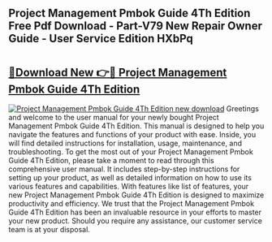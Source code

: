 ## Project Management Pmbok Guide 4Th Edition Free Pdf Download - Part-V79 New Repair Owner Guide - User Service Edition HXbPq

# <h2><a href="http://bc58504.oget.top/?id=Project+Management+Pmbok+Guide+4Th+Edition">🔗Download New 👉🔴 Project Management Pmbok Guide 4Th Edition</a></h2>

[![Project Management Pmbok Guide 4Th Edition new download](https://i.imgur.com/5g1atiW.png)](http://bc58504.oget.top/?id=Project+Management+Pmbok+Guide+4Th+Edition)
Greetings and welcome to the user manual for your newly bought Project Management Pmbok Guide 4Th Edition. This manual is designed to help you navigate the features and functions of your product with ease. Inside, you will find detailed instructions for installation, usage, maintenance, and troubleshooting. To get the most out of your Project Management Pmbok Guide 4Th Edition, please take a moment to read through this comprehensive user manual. It includes step-by-step instructions for setting up your product, as well as detailed information on how to use its various features and capabilities. With features like list of features, your new Project Management Pmbok Guide 4Th Edition is designed to maximize productivity and efficiency. We trust that the Project Management Pmbok Guide 4Th Edition has been an invaluable resource in your efforts to master your new product. Should you require any assistance, our customer service team is at your disposal.
